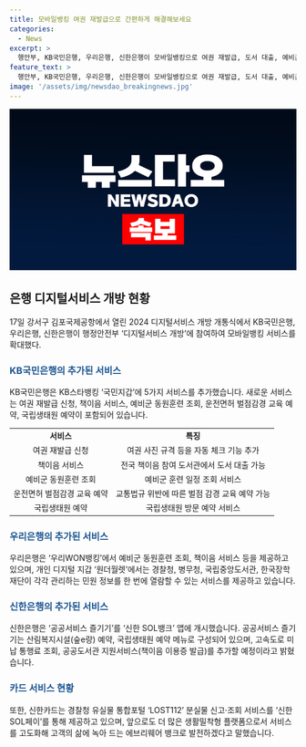 ```yaml
---
title: 모바일뱅킹 여권 재발급으로 간편하게 해결해보세요
categories:
  - News
excerpt: >
  행안부, KB국민은행, 우리은행, 신한은행이 모바일뱅킹으로 여권 재발급, 도서 대출, 예비군 훈련 조회 등 생활 밀착형 서비스를 제공한다. 이는 행안부의 디지털서비스 개방에 참여한 결과로, 공공 앱이나 웹에서만 제공되던 서비스를 민간 앱에서도 이용 가능하게끔 했다. KB국민은행은 5가지 서비스를 추가하며, 이상민 행정안전부 장관이 여권 재발급 신청을 시연하기도 했다. 우리은행과 신한은행도 각각 다양한 공공서비스를 제공하는 등 생활에 밀착된 플랫폼으로 발전하고 있다.
feature_text: >
  행안부, KB국민은행, 우리은행, 신한은행이 모바일뱅킹으로 여권 재발급, 도서 대출, 예비군 훈련 조회 등 생활 밀착형 서비스를 제공한다. 이는 행안부의 디지털서비스 개방에 참여한 결과로, 공공 앱이나 웹에서만 제공되던 서비스를 민간 앱에서도 이용 가능하게끔 했다. KB국민은행은 5가지 서비스를 추가하며, 이상민 행정안전부 장관이 여권 재발급 신청을 시연하기도 했다. 우리은행과 신한은행도 각각 다양한 공공서비스를 제공하는 등 생활에 밀착된 플랫폼으로 발전하고 있다.
image: '/assets/img/newsdao_breakingnews.jpg'
---
```


<p><img src="/assets/img/newsdao_breakingnews.jpg" alt="implanttips 속보" /></p>

<h2 data-ke-size="size26">은행 디지털서비스 개방 현황</h2>

<p data-ke-size="size16">17일 강서구 김포국제공항에서 열린 2024 디지털서비스 개방 개통식에서 KB국민은행, 우리은행, 신한은행이 행정안전부 ‘디지털서비스 개방’에 참여하여 모바일뱅킹 서비스를 확대했다.</p>

<h3><b><span style="color: #1a5490;">KB국민은행의 추가된 서비스</span></b></h3>

<p data-ke-size="size16">KB국민은행은 KB스타뱅킹 ‘국민지갑’에 5가지 서비스를 추가했습니다. 새로운 서비스는 여권 재발급 신청, 책이음 서비스, 예비군 동원훈련 조회, 운전면허 벌점감경 교육 예약, 국립생태원 예약이 포함되어 있습니다.</p>

<table>
  <tr>
    <td style="text-align: center; height: 17px;"><b>서비스</b></td>
    <td style="text-align: center; height: 17px;"><b>특징</b></td>
  </tr>
  <tr>
    <td style="text-align: center; height: 17px;">여권 재발급 신청</td>
    <td style="text-align: center; height: 17px;">여권 사진 규격 등을 자동 체크 기능 추가</td>
  </tr>
  <tr>
    <td style="text-align: center; height: 17px;">책이음 서비스</td>
    <td style="text-align: center; height: 17px;">전국 책이음 참여 도서관에서 도서 대출 가능</td>
  </tr>
  <tr>
    <td style="text-align: center; height: 17px;">예비군 동원훈련 조회</td>
    <td style="text-align: center; height: 17px;">예비군 훈련 일정 조회 서비스</td>
  </tr>
  <tr>
    <td style="text-align: center; height: 17px;">운전면허 벌점감경 교육 예약</td>
    <td style="text-align: center; height: 17px;">교통법규 위반에 따른 벌점 감경 교육 예약 가능</td>
  </tr>
  <tr>
    <td style="text-align: center; height: 17px;">국립생태원 예약</td>
    <td style="text-align: center; height: 17px;">국립생태원 방문 예약 서비스</td>
  </tr>
</table>

<h3><b><span style="color: #1a5490;">우리은행의 추가된 서비스</span></b></h3>

<p data-ke-size="size16">우리은행은 ‘우리WON뱅킹’에서 예비군 동원훈련 조회, 책이음 서비스 등을 제공하고 있으며, 개인 디지털 지갑 ‘원더월렛’에서는 경찰청, 병무청, 국립중앙도서관, 한국장학재단이 각각 관리하는 민원 정보를 한 번에 열람할 수 있는 서비스를 제공하고 있습니다.</p>

<h3><b><span style="color: #1a5490;">신한은행의 추가된 서비스</span></b></h3>

<p data-ke-size="size16">신한은행은 ‘공공서비스 즐기기’를 ‘신한 SOL뱅크’ 앱에 개시했습니다. 공공서비스 즐기기는 산림복지시설(숲e랑) 예약, 국립생태원 예약 메뉴로 구성되어 있으며, 고속도로 미납 통행료 조회, 공공도서관 지원서비스(책이음 이용증 발급)를 추가할 예정이라고 밝혔습니다.</p>

<h3><b><span style="color: #1a5490;">카드 서비스 현황</span></b></h3>

<p data-ke-size="size16">또한, 신한카드는 경찰청 유실물 통합포털 ‘LOST112’ 분실물 신고·조회 서비스를 ‘신한 SOL페이’를 통해 제공하고 있으며, 앞으로도 더 많은 생활밀착형 플랫폼으로서 서비스를 고도화해 고객의 삶에 녹아 드는 에브리웨어 뱅크로 발전하겠다고 말했습니다.</p>

